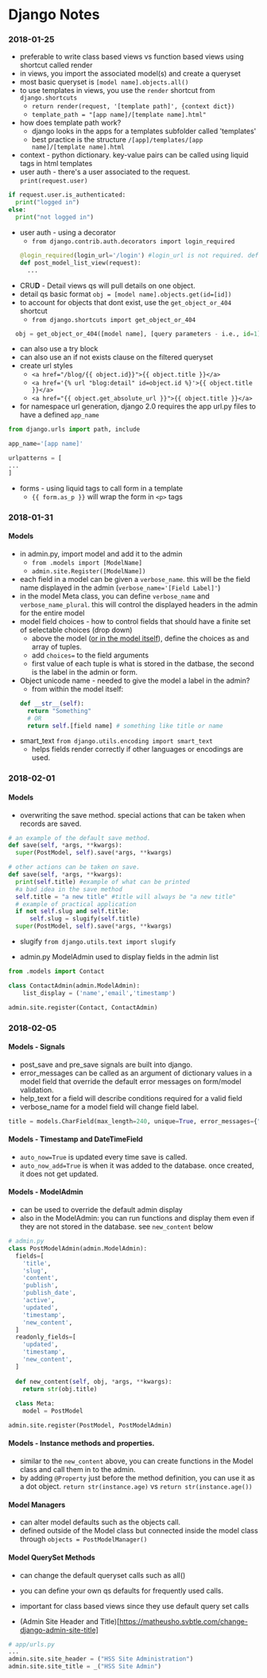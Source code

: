# Django Notes

### 2018-01-25
- preferable to write class based views vs function based views using shortcut called render
- in views, you import the associated model(s) and create a queryset
- most basic queryset is `[model name].objects.all()`
- to use templates in views, you use the `render` shortcut from `django.shortcuts`
  - `return render(request, '[template path]', {context dict})`
  - `template_path = "[app name]/[template name].html"`
- how does template path work?
  - django looks in the apps for a templates subfolder called 'templates'
  -  best practice is the structure `/[app]/templates/[app name]/[template name].html`
- context - python dictionary. key-value pairs can be called using liquid tags in html templates
- user auth - there's a user associated to the request. `print(request.user)`
```python
if request.user.is_authenticated:
  print("logged in")
else:
  print("not logged in")
```
- user auth - using a decorator
  - `from django.contrib.auth.decorators import login_required`
  ```python
  @login_required(login_url='/login') #login_url is not required. default is /account/login
  def post_model_list_view(request):
    ...
  ```
- CRU**D** - Detail views qs will pull details on one object.
- detail qs basic format `obj = [model name].objects.get(id=[id])`
- to account for objects that dont exist, use the `get_object_or_404` shortcut
  - `from django.shortcuts import get_object_or_404`
```python
  obj = get_object_or_404([model name], [query parameters - i.e., id=1])    
```
  - can also use a try block
  - can also use an if not exists clause on the filtered queryset
- create url styles
  - `<a href="/blog/{{ object.id}}">{{ object.title }}</a>`
  - `<a href='{% url "blog:detail" id=object.id %}'>{{ object.title }}</a>`
  - `<a href="{{ object.get_absolute_url }}">{{ object.title }}</a>`
- for namespace url generation, django 2.0 requires the app url.py files to have a defined `app_name`
```python
from django.urls import path, include

app_name='[app name]'

urlpatterns = [
...
]
```
- forms - using liquid tags to call form in a template
  - `{{ form.as_p }}` will wrap the form in `<p>` tags


### 2018-01-31
#### Models
- in admin.py, import model and add it to the admin  
  - `from .models import [ModelName]`
  - `admin.site.Register([ModelName])`
- each field in a model can be given a `verbose_name`. this will be the field name displayed in the admin (`verbose_name='[Field Label]'`)
- in the model Meta class, you can define `verbose_name` and `verbose_name_plural`. this will control the displayed headers in the admin for the entire model
- model field choices - how to control fields that should have a finite set of selectable choices (drop down)
  - above the model ([or in the model itself](https://docs.djangoproject.com/en/2.0/ref/models/fields/#choices)), define the choices as and array of tuples.
  - add `choices=` to the field arguments
  - first value of each tuple is what is stored in the datbase, the second is the label in the admin or form.
- Object unicode name - needed to give the model a label in the admin?
  - from within the model itself:
  ```python
  def __str__(self):
    return "Something"
    # OR
    return self.[field name] # something like title or name
  ```
- smart_text `from django.utils.encoding import smart_text`
  - helps fields render correctly if other languages or encodings are used.

### 2018-02-01
#### Models
- overwriting the save method. special actions that can be taken when records are saved.
```python
# an example of the default save method.
def save(self, *args, **kwargs):
  super(PostModel, self).save(*args, **kwargs)

# other actions can be taken on save.
def save(self, *args, **kwargs):
  print(self.title) #example of what can be printed
  #a bad idea in the save method
  self.title = "a new title" #title will always be "a new title"
  # example of practical application
  if not self.slug and self.title:
      self.slug = slugify(self.title)
  super(PostModel, self).save(*args, **kwargs)
```
- slugify `from django.utils.text import slugify`

- admin.py ModelAdmin used to display fields in the admin list
```python
from .models import Contact

class ContactAdmin(admin.ModelAdmin):
    list_display = ('name','email','timestamp')

admin.site.register(Contact, ContactAdmin)
```
### 2018-02-05
#### Models - Signals
- post_save and pre_save signals are built into django. 
- error_messages can be called as an argument of dictionary values in a model field that override the default error messages on form/model validation.
- help_text for a field will describe conditions required for a valid field
- verbose_name for a model field will change field label. 
```python
title = models.CharField(max_length=240, unique=True, error_messages={"unique":"this field must be unique"}, verbose_name="Post Title", help_text="Must be a unique value")
```
#### Models - Timestamp and DateTimeField
- `auto_now=True` is updated every time save is called.
- `auto_now_add=True` is when it was added to the database. once created, it does not get updated.

#### Models - ModelAdmin
- can be used to override the default admin display
- also in the ModelAdmin: you can run functions and display them even if they are not stored in the database. see `new_content` below
```python
# admin.py
class PostModelAdmin(admin.ModelAdmin):
  fields=[
    'title',
    'slug',
    'content',
    'publish',
    'publish_date',
    'active',
    'updated',
    'timestamp',
    'new_content',
  ]
  readonly_fields=[
    'updated',
    'timestamp',
    'new_content',
  ]
  
  def new_content(self, obj, *args, **kwargs):
    return str(obj.title)
  
  class Meta:
    model = PostModel

admin.site.register(PostModel, PostModelAdmin)
```
#### Models - Instance methods and properties.
- similar to the `new_content` above, you can create functions in the Model class and call them in to the admin.
- by adding `@Property` just before the method definition, you can use it as a dot object. `return str(instance.age)` vs `return str(instance.age())`
#### Model Managers
- can alter model defaults such as the objects call. 
- defined outside of the Model class but connected inside the model class through `objects = PostModelManager()`
#### Model QuerySet Methods
- can change the default queryset calls such as all()
- you can define your own qs defaults for frequently used calls.
- important for class based views since they use default query set calls

- (Admin Site Header and Title)[https://matheusho.svbtle.com/change-django-admin-site-title]
```python
# app/urls.py
...
admin.site.site_header = ("HSS Site Administration")
admin.site.site_title = _("HSS Site Admin")
```
